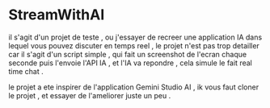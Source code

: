 # StreamWithAI
il s'agit d'un projet de teste , ou j'essayer de recreer une application IA dans lequel vous pouvez discuter en temps reel , le projet n'est pas trop detailler 
car il s'agit d'un script simple , qui fait un screenshot de l'ecran chaque seconde puis l'envoie l'API IA , et l'IA va repondre , cela simule le fait real time chat .

le projet a ete inspirer de l'application Gemini Studio AI , ik vous faut cloner le projet , et essayer de l'ameliorer juste un peu .
